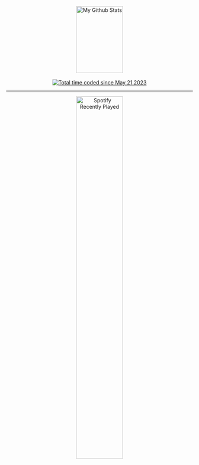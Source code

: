 <div align="center">
	<div>
		<img 
		     width="50%"
		     height="180em" 
		     src="https://github-readme-stats.vercel.app/api?username=AbrahamX3&count_private=true&theme=dark&count_private=true?show_icons=true" 
		     alt="My Github Stats" 
		/>
	</div>
	<br />
	<a href="https://wakatime.com/@a1d0a4b7-5299-43e3-bfa9-723a4830894f"><img src="https://wakatime.com/badge/user/a1d0a4b7-5299-43e3-bfa9-723a4830894f.svg" alt="Total time coded since May 21 2023" /></a>
	<hr />
	<img 
	     width="50%" 
	     src="https://spotify-recently-played-readme.vercel.app/api?user=reaker911x&count=3" 
	     alt="Spotify Recently Played" 
     	/>
</div>
